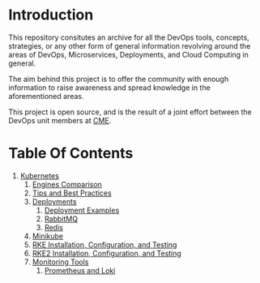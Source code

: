 # Introduction
This repository consitutes an archive for all the DevOps tools, concepts, strategies, or any other form of general information revolving around the areas of DevOps, Microservices, Deployments, and Cloud Computing in general.

The aim behind this project is to offer the community with enough information to raise awareness and spread knowledge in the aforementioned areas.

This project is open source, and is the result of a joint effort between the DevOps unit members at [CME](https://gotocme.com).

# Table Of Contents

1. [Kubernetes](./Kubernetes)
   1. [Engines Comparison](./Kubernetes/1.Engines-Comparison.md)
   2. [Tips and Best Practices](./Kubernetes/2.Tips-&-Best-Practices.md)
   3. [Deployments](./Kubernetes/3.Deployments)
      1. [Deployment Examples](./Kubernetes/3.Deployments/deployments.md)
      2. [RabbitMQ ](./Kubernetes/3.Deployments/rabbitmq.md)
      3. [Redis](./Kubernetes/3.Deployments/redis.md)
   4. [Minikube](./Kubernetes/4.Minikube.md)
   5. [RKE Installation, Configuration, and Testing](./Kubernetes/rke.md)
   6. [RKE2 Installation, Configuration, and Testing](./Kubernetes/rke2.md)
   7. [Monitoring Tools](./Kubernetes/7.MonitoringTools)
      1. [Prometheus and Loki](/Kubernetes/7.MonitoringTools/prometheus.md)
